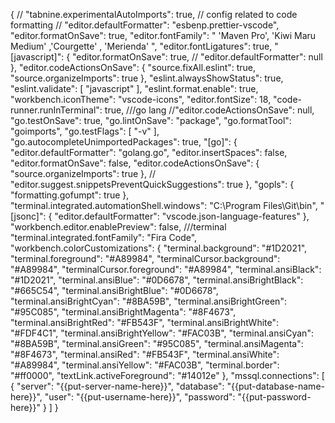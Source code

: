 {
  // "tabnine.experimentalAutoImports": true,
  // config related to code formatting
  // "editor.defaultFormatter": "esbenp.prettier-vscode",
  "editor.formatOnSave": true,
  "editor.fontFamily": "  'Maven Pro', 'Kiwi Maru Medium'  ,'Courgette' , 'Merienda' ",
  "editor.fontLigatures": true,
  "[javascript]": {
    "editor.formatOnSave": true,
    // "editor.defaultFormatter": null
  },
  "editor.codeActionsOnSave": {
    "source.fixAll.eslint": true,
    "source.organizeImports": true
  },
  "eslint.alwaysShowStatus": true,
  "eslint.validate": [
    "javascript"
  ],
  "eslint.format.enable": true,
  "workbench.iconTheme": "vscode-icons",
  "editor.fontSize": 18,
  "code-runner.runInTerminal": true,
  ///go lang 
  //"editor.codeActionsOnSave": null,
  "go.testOnSave": true,
  "go.lintOnSave": "package",
  "go.formatTool": "goimports",
  "go.testFlags": [
    "-v"
  ],
  "go.autocompleteUnimportedPackages": true,
  "[go]": {
    "editor.defaultFormatter": "golang.go",
    "editor.insertSpaces": false,
    "editor.formatOnSave": false,
    "editor.codeActionsOnSave": {
      "source.organizeImports": true
    },
    //   "editor.suggest.snippetsPreventQuickSuggestions": true
  },
  "gopls": {
    "formatting.gofumpt": true
  },
  "terminal.integrated.automationShell.windows": "C:\\Program Files\\Git\\bin",
  "[jsonc]": {
    "editor.defaultFormatter": "vscode.json-language-features"
  },
  "workbench.editor.enablePreview": false,
  ///terminal
  "terminal.integrated.fontFamily": "Fira Code",
  "workbench.colorCustomizations": {
    "terminal.background": "#1D2021",
    "terminal.foreground": "#A89984",
    "terminalCursor.background": "#A89984",
    "terminalCursor.foreground": "#A89984",
    "terminal.ansiBlack": "#1D2021",
    "terminal.ansiBlue": "#0D6678",
    "terminal.ansiBrightBlack": "#665C54",
    "terminal.ansiBrightBlue": "#0D6678",
    "terminal.ansiBrightCyan": "#8BA59B",
    "terminal.ansiBrightGreen": "#95C085",
    "terminal.ansiBrightMagenta": "#8F4673",
    "terminal.ansiBrightRed": "#FB543F",
    "terminal.ansiBrightWhite": "#FDF4C1",
    "terminal.ansiBrightYellow": "#FAC03B",
    "terminal.ansiCyan": "#8BA59B",
    "terminal.ansiGreen": "#95C085",
    "terminal.ansiMagenta": "#8F4673",
    "terminal.ansiRed": "#FB543F",
    "terminal.ansiWhite": "#A89984",
    "terminal.ansiYellow": "#FAC03B",
    "terminal.border": "#ff0000",
    "textLink.activeForeground": "#14012e"
  },
  "mssql.connections": [
    {
      "server": "{{put-server-name-here}}",
      "database": "{{put-database-name-here}}",
      "user": "{{put-username-here}}",
      "password": "{{put-password-here}}"
    }
  ]
}
